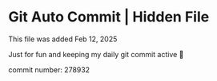 # Git Auto Commit | Hidden File

This file was added Feb 12, 2025

Just for fun and keeping my daily git commit active 🤪

commit number: 278932
